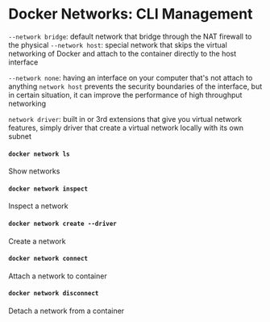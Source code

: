 # Docker Networks: CLI Management

`--network bridge`: default network that bridge through the NAT firewall to the physical
`--network host`: special network that skips the virtual networking of Docker and attach to the container directly to the host interface

`--network none`: having an interface on your computer that's not attach to anything 
`network host` prevents the security boundaries of the interface, but in certain situation, it can improve the performance of high throughput networking  

`network driver`: built in or 3rd extensions that give you virtual network features, simply driver that create a virtual network locally with its own subnet

#### `docker network ls`
Show networks
#### `docker network inspect`
Inspect a network
#### `docker network create --driver`
Create a network
#### `docker network connect`
Attach a network to container
#### `docker network disconnect`
Detach a network from a container
